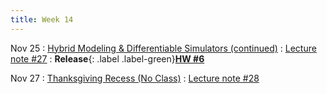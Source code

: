 ```yaml
---
title: Week 14
---
```


Nov 25
: [Hybrid Modeling & Differentiable Simulators (continued)](https://boguoporousmedia.github.io/HWRS504-2025Fall/lecture/)
  : [Lecture note #27](https://boguoporousmedia.github.io/HWRS504-2025Fall/lecture/)
: **Release**{: .label .label-green}[**HW #6**](#)

Nov 27
: [Thanksgiving Recess (No Class)](https://boguoporousmedia.github.io/HWRS504-2025Fall/lecture/)
  : [Lecture note #28](https://boguoporousmedia.github.io/HWRS504-2025Fall/lecture/)

